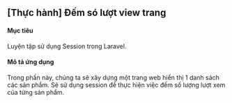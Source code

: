 ## [Thực hành] Đếm só lượt view trang

#### Mục tiêu

Luyện tập sử dụng Session trong Laravel.

#### Mô tả ứng dụng

Trong phần này, chúng ta sẽ xây dựng một trang web hiển thị 1 danh sách các sản phẩm. Sẽ sử dụng session để thực hiện việc đếm số lượng lượt xem của từng sản phẩm.
